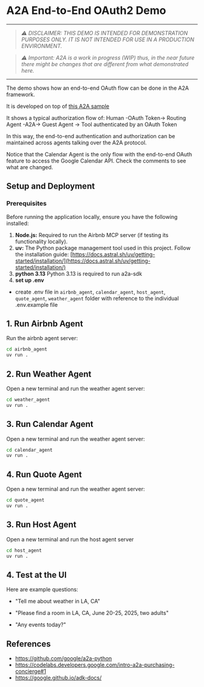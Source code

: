 # A2A End-to-End OAuth2 Demo
----
> *⚠️ DISCLAIMER: THIS DEMO IS INTENDED FOR DEMONSTRATION PURPOSES ONLY. IT IS NOT INTENDED FOR USE IN A PRODUCTION ENVIRONMENT.*  

> *⚠️ Important: A2A is a work in progress (WIP) thus, in the near future there might be changes that are different from what demonstrated here.*
----

The demo shows how an end-to-end OAuth flow can be done in the A2A framework.

It is developed on top of [this A2A sample](https://github.com/google-a2a/a2a-samples/tree/main/samples/python/agents/airbnb_planner_multiagent)

It shows a typical authorization flow of:
Human -OAuth Token-> Routing Agent -A2A-> Guest Agent -> Tool authenticated by an OAuth Token

In this way, the end-to-end authentication and authorization can be maintained across agents talking over the A2A protocol.

Notice that the Calendar Agent is the only flow with the end-to-end OAuth feature to access the Google Calendar API. Check the comments to see what are changed.

## Setup and Deployment

### Prerequisites

Before running the application locally, ensure you have the following installed:

1. **Node.js:** Required to run the Airbnb MCP server (if testing its functionality locally).
2. **uv:** The Python package management tool used in this project. Follow the installation guide: [https://docs.astral.sh/uv/getting-started/installation/](https://docs.astral.sh/uv/getting-started/installation/)
3. **python 3.13** Python 3.13 is required to run a2a-sdk 
4. **set up .env** 

- create .env file in `airbnb_agent`, `calendar_agent`, `host_agent`, `quote_agent`, `weather_agent` folder with reference to the individual .env.example file


## 1. Run Airbnb Agent

Run the airbnb agent server:

```bash
cd airbnb_agent
uv run .
```

## 2. Run Weather Agent
Open a new terminal and run the weather agent server:

```bash
cd weather_agent
uv run .
```

## 3. Run Calendar Agent
Open a new terminal and run the weather agent server:

```bash
cd calendar_agent
uv run .
```

## 4. Run Quote Agent
Open a new terminal and run the weather agent server:

```bash
cd quote_agent
uv run .
```

## 3. Run Host Agent
Open a new terminal and run the host agent server

```bash
cd host_agent
uv run .
```


## 4. Test at the UI

Here are example questions:

- "Tell me about weather in LA, CA"  

- "Please find a room in LA, CA, June 20-25, 2025, two adults"

- "Any events today?"

## References
- https://github.com/google/a2a-python
- https://codelabs.developers.google.com/intro-a2a-purchasing-concierge#1
- https://google.github.io/adk-docs/